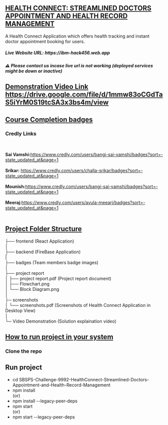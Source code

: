 <h2><u>HEALTH CONNECT: STREAMLINED DOCTORS APPOINTMENT AND HEALTH RECORD MANAGEMENT</u></h2>
A Health Connect Application which offers health tracking and instant doctor appointment booking for users.
<h5 style="display:flex">Live Website URL: https://ibm-hack456.web.app</h5>
<h5>⚠️ Please contact us incase live url is not working (deployed services might be down or inactive)</h5>


<h2><u>Demonstration Video Link</u>
<a href="https://drive.google.com/file/d/1mmw83oCGdTaS5iYrM0S19tcSA3x3bs4m/view">https://drive.google.com/file/d/1mmw83oCGdTaS5iYrM0S19tcSA3x3bs4m/view</a>
</h2>

<h2><u>Course Completion badges</u></h2>
<h3>Credly Links</h3><br/>

<b>Sai Vamshi:</b>https://www.credly.com/users/bangi-sai-vamshi/badges?sort=-state_updated_at&page=1<br/><br/>
<b>Srikar:</b> https://www.credly.com/users/challa-srikar/badges?sort=-state_updated_at&page=1<br/><br/>
<b>Mounish:</b>https://www.credly.com/users/bangi-sai-vamshi/badges?sort=-state_updated_at&page=1<br/><br/>
<b>Meeraj:</b>https://www.credly.com/users/avula-meearj/badges?sort=-state_updated_at&page=1<br/><br/>

<h2><u>Project Folder Structure</u></h2>
├── frontend (React Application)<br/>
│<br/>
├── backend (FireBase Application)<br/>
|<br/>
├── badges (Team members badge images)<br/>
│<br/>
├── project report<br/>
│   ├── project report.pdf (Project report document)<br/>
│   ├── Flowchart.png<br/>
│   └── Block Diagram.png<br/>
│<br/>
├─ screenshots<br/>
│   └── screenshots.pdf (Screenshots of Health Connect Application in Desktop View)<br/>
│<br/>
└─ Video Demonstration (Solution explaination video)<br/>


<h2><u>How to run project in your system</u></h2>
<h3>Clone the repo</h3>
<h2>Run project</h2>
<ul>
    <li>cd SBSPS-Challenge-9992-HealthConnect-Streamlined-Doctors-Appointment-and-Health-Record-Management</li>
    <li>npm install</li> (or) <li>npm install --legacy-peer-deps</li>
    <li>npm start</li> (or) <li>npm start --legacy-peer-deps</li>
</ul>
